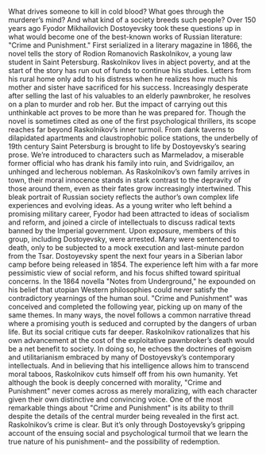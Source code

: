 What drives someone to kill in cold blood? What goes through the murderer’s mind? And what kind of a society  breeds such people? Over 150 years ago Fyodor Mikhailovich Dostoyevsky  took these questions up in what would become one of the  best-known works of Russian literature: "Crime and Punishment." First serialized in a literary  magazine in 1866, the novel tells the story of Rodion  Romanovich Raskolnikov, a young law student in Saint Petersburg. Raskolnikov lives in abject poverty, and at the start of the story has run  out of funds to continue his studies. Letters from his rural home  only add to his distress when he realizes how much his mother and  sister have sacrificed for his success. Increasingly desperate after selling the last of his valuables to an elderly pawnbroker, he resolves on a plan  to murder and rob her. But the impact of carrying out  this unthinkable act proves to be more than  he was prepared for. Though the novel is sometimes cited as one of the first psychological thrillers, its scope reaches far beyond  Raskolnikov’s inner turmoil. From dank taverns to dilapidated  apartments and claustrophobic police stations, the underbelly of 19th century Saint  Petersburg is brought to life by Dostoyevsky’s searing prose. We’re introduced to characters  such as Marmeladov, a miserable former official who  has drank his family into ruin, and Svidrigailov, an unhinged  and lecherous nobleman. As Raskolnikov’s own family  arrives in town, their moral innocence stands  in stark contrast to the depravity of those around them, even as their fates grow  increasingly intertwined. This bleak portrait of Russian society reflects the author’s own complex life  experiences and evolving ideas. As a young writer who left behind  a promising military career, Fyodor had been attracted to  ideas of socialism and reform, and joined a circle of intellectuals to  discuss radical texts banned by the Imperial government. Upon exposure, members of this group, including  Dostoyevsky, were arrested. Many were sentenced to death, only to be subjected to a mock execution  and last-minute pardon from the Tsar. Dostoyevsky spent the next four  years in a Siberian labor camp before being released in 1854. The experience left him with a far  more pessimistic view of social reform, and his focus shifted toward  spiritual concerns. In the 1864 novella "Notes from  Underground," he expounded on his belief that utopian Western philosophies could never satisfy the contradictory  yearnings of the human soul. "Crime and Punishment" was conceived  and completed the following year, picking up on many of the same themes. In many ways, the novel follows a common  narrative thread where a promising youth is seduced and corrupted by the dangers of urban life. But its social critique cuts far deeper. Raskolnikov rationalizes that  his own advancement at the cost of the exploitative  pawnbroker’s death would be a net benefit to society. In doing so, he echoes the doctrines of egoism  and utilitarianism embraced by many of Dostoyevsky’s  contemporary intellectuals. And in believing that his intelligence  allows him to transcend moral taboos, Raskolnikov cuts himself off from  his own humanity. Yet although the book is deeply  concerned with morality, "Crime and Punishment" never comes across as merely moralizing, with each character given their own  distinctive and convincing voice. One of the most remarkable things about "Crime and Punishment" is its ability to thrill despite the details of the central murder  being revealed in the first act. Raskolnikov’s crime is clear. But it’s only through Dostoyevsky’s  gripping account of the ensuing social and  psychological turmoil that we learn the true nature  of his punishment– and the possibility of redemption. 